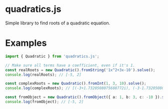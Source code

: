 # quadratics.js
Simple library to find roots of a quadratic equation.
# Examples
```ts
import { Quadratic } from 'quadratics.js';

// Make sure all terms have a coefficient, even if it's 1.
const realRoots = new Quadratic().fromString('1x^2+3x-10').solve();
console.log(realRoots); // [-5, 2]

const complexRoots = new Quadratic().fromInt(1, 3, 10).solve();
console.log(complexRoots); // [(-3+1.7320508075688772i), (-3-1.7320508075688772i)]

const fromObject = new Quadratic().fromObject({ a: 1, b: 3, c: -10 }).solve();
console.log(fromObject); // [-5, 2]
```